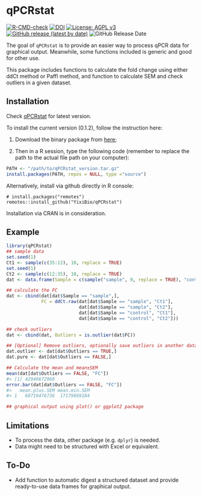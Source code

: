 
<!-- README.md is generated from README.Rmd. Please edit that file -->

# qPCRstat

<!-- badges: start -->

[![R-CMD-check](https://github.com/YixiBio/qPCRstat/actions/workflows/R-CMD-check.yaml/badge.svg)](https://github.com/YixiBio/qPCRstat/actions/workflows/R-CMD-check.yaml)
[![DOI](https://zenodo.org/badge/513131897.svg)](https://zenodo.org/badge/latestdoi/513131897)
[![License: AGPL
v3](https://img.shields.io/badge/License-AGPL_v3-blue.svg)](https://www.gnu.org/licenses/agpl-3.0)
[![GitHub release (latest by
date)](https://img.shields.io/github/v/release/YixiBio/qPCRstat?label=lastest&logo=release)](https://github.com/YixiBio/qPCRstat/releases/latest/)
![GitHub Release
Date](https://img.shields.io/github/release-date/YixiBio/qPCRstat?logo=release-date)

<!-- badges: end -->

The goal of `qPCRstat` is to provide an easier way to process qPCR data
for graphical output. Meanwhile, some functions included is generic and
good for other use.

This package includes functions to calculate the fold change using
either ddCt method or Paffl method, and function to calculate SEM and
check outliers in a given dataset.

## Installation

Check [qPCRstat](https://dev.yiximeta.com/bio/qPCR/qPCRstat/) for latest
version.

To install the current version (0.1.2), follow the instruction here:

1.  Download the binary package from
    [here](https://dev.yiximeta.com/resources/code/Rpackage/qPCRstat/latest/);

2.  Then in a R session, type the following code (remember to replace
    the path to the actual file path on your computer):

``` r
PATH <- "/path/to/qPCRstat_version.tar.gz"
install.packages(PATH, repos = NULL, type ="source")
```

Alternatively, install via github directly in R console:

    # install.packages("remotes")
    remotes::install_github("YixiBio/qPCRstat")

Installation via CRAN is in consideration.

## Example

``` r
library(qPCRstat)
## sample data
set.seed(1)
Ct1 <- sample(c(35:12), 10, replace = TRUE)
set.seed(1)
Ct2 <- sample(c(12:35), 10, replace = TRUE)
dat <- data.frame(Sample = c(sample("sample", 9, replace = TRUE), "control"), Ct1 = Ct1, Ct2 = Ct2)

## calculate the FC
dat <- cbind(dat[dat$Sample == "sample",], 
             FC = ddCt.raw(dat[dat$Sample == "sample", "Ct1"], 
                           dat[dat$Sample == "sample", "Ct2"], 
                           dat[dat$Sample == "control", "Ct1"],
                           dat[dat$Sample == "control", "Ct2"]))

## check outliers
dat <- cbind(dat, Outliers = is.outlier(dat$FC))

## [Optional] Remove outliers, optionally save outliers in another data frame. 
dat.outlier <- dat[dat$Outliers == TRUE,]
dat.pure <- dat[dat$Outliers == FALSE,]

## Calculate the mean and mean±SEM
mean(dat[dat$Outliers == FALSE, "FC"])
#> [1] 42949672960
error.bar(dat[dat$Outliers == FALSE, "FC"])
#>   mean.plus.SEM mean.min.SEM
#> 1   68719476736  17179869184

## graphical output using plot() or ggplot2 package
```

## Limitations

-   To process the data, other package (e.g. `dplyr`) is needed.
-   Data might need to be structured with Excel or equivalent.

## To-Do

-   Add function to automatic digest a structured dataset and provide
    ready-to-use data frames for graphical output.
